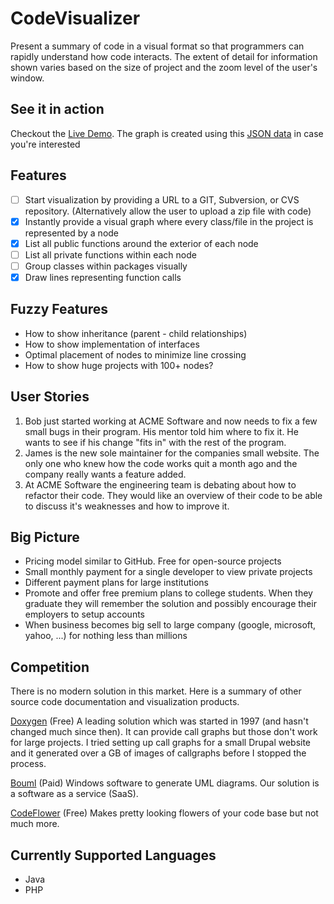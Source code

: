 CodeVisualizer
==============
Present a summary of code in a visual format
so that programmers can rapidly understand how code interacts.
The extent of detail for information shown varies based on the size of project and the zoom level of the user's window.

See it in action
----------------
Checkout the [Live Demo](http://thomashansen.me/CodeVisualizer/).
The graph is created using this [JSON data](http://thomashansen.me/CodeVisualizer/data/HyPeerWeb.js) in case you're interested

Features
--------
* [ ] Start visualization by providing a URL to a GIT, Subversion, or CVS repository.
(Alternatively allow the user to upload a zip file with code)
* [x] Instantly provide a visual graph where every class/file in the project is represented by a node
* [x] List all public functions around the exterior of each node
* [ ] List all private functions within each node
* [ ] Group classes within packages visually
* [x] Draw lines representing function calls

Fuzzy Features
--------------
* How to show inheritance (parent - child relationships)
* How to show implementation of interfaces
* Optimal placement of nodes to minimize line crossing
* How to show huge projects with 100+ nodes?

User Stories
------------
1. Bob just started working at ACME Software and now needs to fix a few small bugs in their program.
His mentor told him where to fix it. He wants to see if his change "fits in" with the rest of the program.
2. James is the new sole maintainer for the companies small website.
The only one who knew how the code works quit a month ago and the company really wants a feature added.
3. At ACME Software the engineering team is debating about how to refactor their code. 
They would like an overview of their code to be able to discuss it's weaknesses and how to improve it.

Big Picture
-----------
* Pricing model similar to GitHub. Free for open-source projects
* Small monthly payment for a single developer to view private projects
* Different payment plans for large institutions
* Promote and offer free premium plans to college students.
When they graduate they will remember the solution and possibly encourage their employers to setup accounts
* When business becomes big sell to large company (google, microsoft, yahoo, ...) for nothing less than millions

Competition
-----------
There is no modern solution in this market. Here is a summary of other source code documentation and visualization products.

[Doxygen](http://www.stack.nl/~dimitri/doxygen/) (Free) A leading solution which was started in 1997 (and hasn't changed much since then).
It can provide call graphs but those don't work for large projects.
I tried setting up call graphs for a small Drupal website and it generated over a GB of images of callgraphs before I stopped the process.

[Bouml](http://www.bouml.fr/) (Paid) Windows software to generate UML diagrams. Our solution is a software as a service (SaaS).

[CodeFlower](http://redotheweb.com/CodeFlower/) (Free) Makes pretty looking flowers of your code base but not much more.

Currently Supported Languages
-------------------
* Java
* PHP
